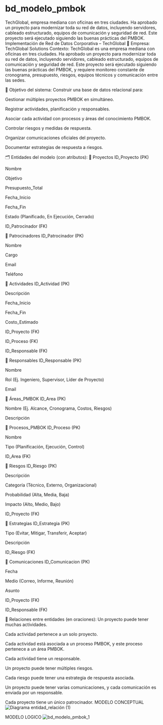 # bd_modelo_pmbok
TechGlobal, empresa mediana con oficinas en tres ciudades. Ha aprobado un proyecto para modernizar toda su red de datos, incluyendo servidores, cableado estructurado, equipos de comunicación y seguridad de red. Este proyecto será ejecutado siguiendo las buenas prácticas del PMBOK.
Implementación de Red de Datos Corporativa – TechGlobal
🏢 Empresa: TechGlobal Solutions
Contexto:
TechGlobal es una empresa mediana con oficinas en tres ciudades. Ha aprobado un proyecto para modernizar toda su red de datos, incluyendo servidores, cableado estructurado, equipos de comunicación y seguridad de red. Este proyecto será ejecutado siguiendo las buenas prácticas del PMBOK, y requiere monitoreo constante de cronograma, presupuesto, riesgos, equipos técnicos y comunicación entre las sedes.

🎯 Objetivo del sistema:
Construir una base de datos relacional para:

Gestionar múltiples proyectos PMBOK en simultáneo.

Registrar actividades, planificación y responsables.

Asociar cada actividad con procesos y áreas del conocimiento PMBOK.

Controlar riesgos y medidas de respuesta.

Organizar comunicaciones oficiales del proyecto.

Documentar estrategias de respuesta a riesgos.

🗂️ Entidades del modelo (con atributos):
🔹 Proyectos
ID_Proyecto (PK)

Nombre

Objetivo

Presupuesto_Total

Fecha_Inicio

Fecha_Fin

Estado (Planificado, En Ejecución, Cerrado)

ID_Patrocinador (FK)

🔹 Patrocinadores
ID_Patrocinador (PK)

Nombre

Cargo

Email

Teléfono

🔹 Actividades
ID_Actividad (PK)

Descripción

Fecha_Inicio

Fecha_Fin

Costo_Estimado

ID_Proyecto (FK)

ID_Proceso (FK)

ID_Responsable (FK)

🔹 Responsables
ID_Responsable (PK)

Nombre

Rol (Ej. Ingeniero, Supervisor, Líder de Proyecto)

Email

🔹 Áreas_PMBOK
ID_Area (PK)

Nombre (Ej. Alcance, Cronograma, Costos, Riesgos)

Descripción

🔹 Procesos_PMBOK
ID_Proceso (PK)

Nombre

Tipo (Planificación, Ejecución, Control)

ID_Area (FK)

🔹 Riesgos
ID_Riesgo (PK)

Descripción

Categoría (Técnico, Externo, Organizacional)

Probabilidad (Alta, Media, Baja)

Impacto (Alto, Medio, Bajo)

ID_Proyecto (FK)

🔹 Estrategias
ID_Estrategia (PK)

Tipo (Evitar, Mitigar, Transferir, Aceptar)

Descripción

ID_Riesgo (FK)

🔹 Comunicaciones
ID_Comunicacion (PK)

Fecha

Medio (Correo, Informe, Reunión)

Asunto

ID_Proyecto (FK)

ID_Responsable (FK)

🔗 Relaciones entre entidades (en oraciones):
Un proyecto puede tener muchas actividades.

Cada actividad pertenece a un solo proyecto.

Cada actividad está asociada a un proceso PMBOK, y este proceso pertenece a un área PMBOK.

Cada actividad tiene un responsable.

Un proyecto puede tener múltiples riesgos.

Cada riesgo puede tener una estrategia de respuesta asociada.

Un proyecto puede tener varias comunicaciones, y cada comunicación es enviada por un responsable.

Cada proyecto tiene un único patrocinador.
MODELO CONCEPTUAL
![Diagrama entidad_relación (1)](https://github.com/user-attachments/assets/de35d439-a1b9-4793-a56a-df5eb442b258)

MODELO LOGICO
![bd_modelo_pmbok_1](https://github.com/user-attachments/assets/6810b5e7-ab49-4f96-8c3c-af281785427c)

